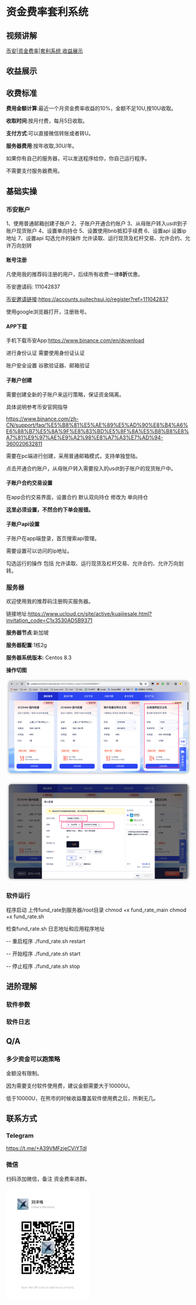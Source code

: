 # 资金费率套利系统

## 视频讲解

[币安|资金费率|套利系统 收益展示](https://youtu.be/PqYYekkzBsg?si=WfiaYej6JGb3cr-v)

## 收益展示



## 收费标准

**费用金额计算**:最近一个月资金费率收益的10%，金额不足10U,按10U收取。

**收取时间**:按月付费，每月5日收取。

**支付方式**:可以直接微信转账或者转U。

**服务器费用**:按年收取,30U/年。

如果你有自己的服务器，可以发送程序给你，你自己运行程序。

不需要支付服务器费用。







## 基础实操

### 币安账户

1、使用普通邮箱创建子账户
2、子账户开通合约账户
3、从母账户转入usdt到子账户现货账户
4、设置单向持仓
5、设置使用bnb抵扣手续费
6、设置api 设置ip地址 
7、设置api 勾选允许的操作 允许读取、运行现货及杠杆交易、允许合约、允许万向划转



#### 账号注册

凡使用我的推荐码注册的用户，后续所有收费一律**8折**优惠。

币安邀请码: 111042837

[币安邀请链接](https://accounts.suitechsui.io/register?ref=111042837):https://accounts.suitechsui.io/register?ref=111042837

使用google浏览器打开，注册账号。



#### APP下载

手机下载币安App:https://www.binance.com/en/download

进行身份认证 需要使用身份证认证

账户安全设置 谷歌验证器、邮箱验证



#### 子账户创建

需要创建全新的子账户来运行策略，保证资金隔离。

具体说明参考币安官网指导 

https://www.binance.com/zh-CN/support/faq/%E5%B8%81%E5%AE%89%E5%AD%90%E8%B4%A6%E6%88%B7%E5%8A%9F%E8%83%BD%E5%8F%8A%E5%B8%B8%E8%A7%81%E9%97%AE%E9%A2%98%E8%A7%A3%E7%AD%94-360020632811

需要在pc端进行创建，采用普通邮箱模式，支持单独登陆。

点击开通合约账户，从母账户转入需要投入的usdt到子账户的现货账户中。



#### 子账户合约交易设置

在app合约交易界面，设置合约  默认双向持仓 修改为 单向持仓 

**这里必须设置，不然合约下单会报错。**



#### 子账户api设置

子账户在app端登录，首页搜索api管理。

需要设置可以访问的ip地址。

勾选运行的操作 包括 允许读取、运行现货及杠杆交易、允许合约、允许万向划转。





### 服务器

欢迎使用我的推荐码注册购买服务器。

链接地址:https://www.ucloud.cn/site/active/kuaijiesale.html?invitation_code=C1x3530AD5B9371

**服务器节点**:新加坡

**服务器配置**:1核2g

**服务器系统版本:** Centos 8.3

**操作切图**

![image-20240316191504317](image/image-20240316191504317.png)



![image-20240316191610764](image/image-20240316191610764.png)





### 软件运行

程序启动
上传fund_rate到服务器/root目录
chmod +x fund_rate_main
chmod +x fund_rate.sh

检查fund_rate.sh 日志地址和应用程序地址

-- 重启程序 
./fund_rate.sh restart 

-- 开始程序
./fund_rate.sh start  

-- 停止程序
./fund_rate.sh stop



## 进阶理解

### 软件参数



### 软件日志





## Q/A

### 多少资金可以跑策略

金额没有限制。

因为需要支付软件使用费，建议金额需要大于10000U。

低于10000U，在熊市的时候收益覆盖软件使用费之后，所剩无几。



## 联系方式
### Telegram

https://t.me/+A39VMFzjeCViYTdl



### 微信

扫码添加微信，备注 资金费率进群。

<img src="image/image-20240221215304418.png" alt="image-20240221215304418" style="zoom:30%;" />
